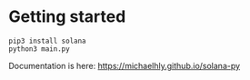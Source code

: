 # Getting started

```
pip3 install solana
python3 main.py
```

Documentation is here: https://michaelhly.github.io/solana-py